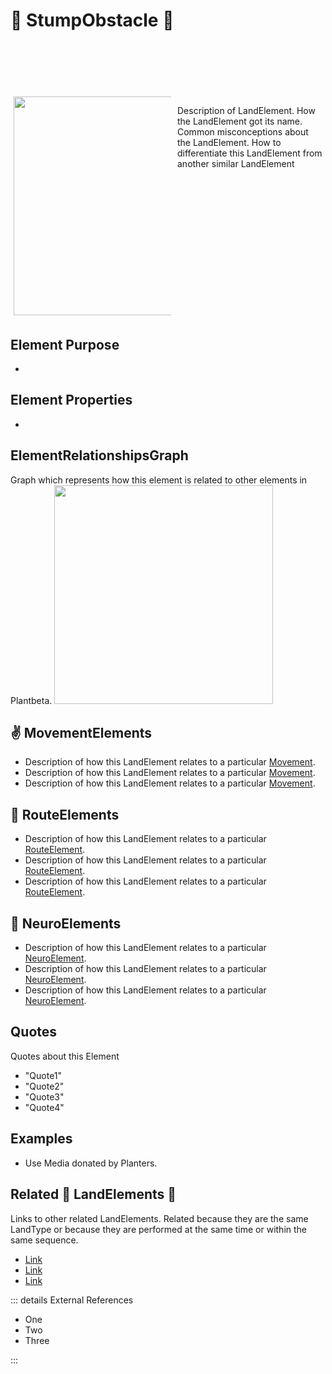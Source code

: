 # 🌲 StumpObstacle 🌲

<div style="display: flex; width: %100; margin-top: 100px;">
    <div style="margin: 5px; width: 50%">
        <img height="350" width="350" src="/LandPhoto.png"/>
    </div>
    <div style="margin: 5px; width: 50%">
        <p >Description of LandElement. How the LandElement got its name. Common misconceptions about the LandElement. How to differentiate this LandElement from another similar LandElement</p>
    </div>
</div>

## Element Purpose

- 

## Element Properties

- 

## ElementRelationshipsGraph

Graph which represents how this element is related to other elements in Plantbeta.
<img height="350" width="350" src="/DirectedGraph_UndirectedGraph.png"/>

## ✌ MovementElements
- Description of how this LandElement relates to a particular [Movement]().
- Description of how this LandElement relates to a particular [Movement]().
- Description of how this LandElement relates to a particular [Movement]().

## 👣 RouteElements
- Description of how this LandElement relates to a particular [RouteElement]().
- Description of how this LandElement relates to a particular [RouteElement]().
- Description of how this LandElement relates to a particular [RouteElement]().

## 🧠 NeuroElements
- Description of how this LandElement relates to a particular [NeuroElement]().
- Description of how this LandElement relates to a particular [NeuroElement]().
- Description of how this LandElement relates to a particular [NeuroElement]().

## Quotes

Quotes about this Element

- "Quote1"
- "Quote2"
- "Quote3"
- "Quote4"

## Examples

- Use Media donated by Planters. 

## Related 🌲 LandElements  🌲

Links to other related LandElements. Related because they are the same LandType or because they are performed at the same time or within the same sequence. 

- [Link]()
- [Link]()
- [Link]()

::: details External References

- One
- Two
- Three

:::